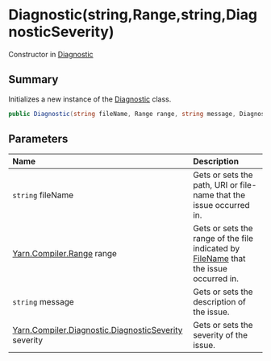 # Diagnostic(string,Range,string,DiagnosticSeverity)

Constructor in [Diagnostic](/docs/api/csharp/yarn.compiler.diagnostic.md)

## Summary


Initializes a new instance of the  <a href="yarn.compiler.diagnostic.md">Diagnostic</a>  class.


```csharp
public Diagnostic(string fileName, Range range, string message, DiagnosticSeverity severity = DiagnosticSeverity.Error)
```

## Parameters

|Name|Description|
|:---|:---|
|`string` fileName|Gets or sets the path, URI or file-name that the issue occurred in.|
|[Yarn.Compiler.Range](/docs/api/csharp/yarn.compiler.range.md) range|Gets or sets the range of the file indicated by  <a href="yarn.compiler.diagnostic.filename.md">FileName</a>  that the issue occurred in.|
|`string` message|Gets or sets the description of the issue.|
|[Yarn.Compiler.Diagnostic.DiagnosticSeverity](/docs/api/csharp/yarn.compiler.diagnostic.diagnosticseverity.md) severity|Gets or sets the severity of the issue.|

